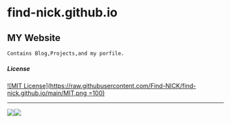 # find-nick.github.io
## MY Website


`Contains Blog,Projects,and my porfile.`



##### License

[![MIT License](https://raw.githubusercontent.com/Find-NICK/find-nick.github.io/main/MIT.png =100)](https://opensource.org/licenses/MIT)








---

![](https://img.shields.io/badge/MADE%20WITH-MARKDOWN-lightgrey)![](https://img.shields.io/badge/BULIT%20WITH-%E2%9D%A4%EF%B8%8F%E2%80%8DLOVE-red)
